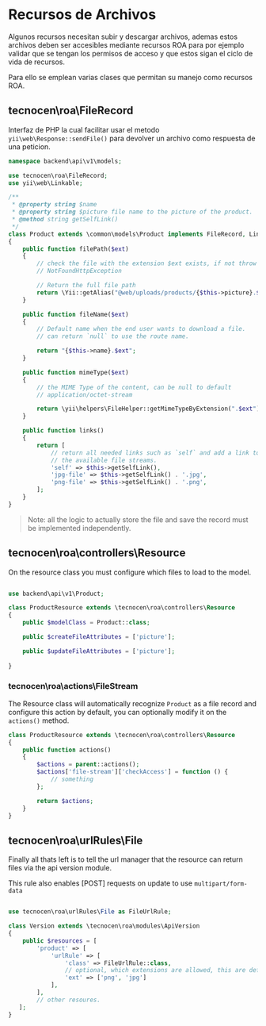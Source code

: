 Recursos de Archivos
====================

Algunos recursos necesitan subir y descargar archivos, ademas estos archivos
deben ser accesibles mediante recursos ROA para por ejemplo validar que se
tengan los permisos de acceso y que estos sigan el ciclo de vida de recursos.

Para ello se emplean varias clases que permitan su manejo como recursos ROA.

tecnocen\roa\FileRecord
-----------------------

Interfaz de PHP la cual facilitar usar el metodo `yii\web\Response::sendFile()`
para devolver un archivo como respuesta de una peticion.

```php
namespace backend\api\v1\models;

use tecnocen\roa\FileRecord;
use yii\web\Linkable;

/**
 * @property string $name
 * @property string $picture file name to the picture of the product.
 * @method string getSelfLink()
 */
class Product extends \common\models\Product implements FileRecord, Linkable
{
    public function filePath($ext)
    {
        // check the file with the extension $ext exists, if not throw
        // NotFoundHttpException

        // Return the full file path
        return \Yii::getAlias("@web/uploads/products/{$this->picture}.$ext");
    }

    public function fileName($ext)
    {
        // Default name when the end user wants to download a file.
        // can return `null` to use the route name.

        return "{$this->name}.$ext";
    }

    public function mimeType($ext)
    {
        // the MIME Type of the content, can be null to default
        // application/octet-stream

        return \yii\helpers\FileHelper::getMimeTypeByExtension(".$ext");
    }

    public function links()
    {
        return [
            // return all needed links such as `self` and add a link to download
            // the available file streams.
            'self' => $this->getSelfLink(),
            'jpg-file' => $this->getSelfLink() . '.jpg',
            'png-file' => $this->getSelfLink() . '.png',
        ];
    }
}
```

> Note: all the logic to actually store the file and save the record must be
  implemented independently.

tecnocen\roa\controllers\Resource
---------------------------------

On the resource class you must configure which files to load to the model.


```php

use backend\api\v1\Product;

class ProductResource extends \tecnocen\roa\controllers\Resource
{
    public $modelClass = Product::class;

    public $createFileAttributes = ['picture'];

    public $updateFileAttributes = ['picture'];
     
}
```

### tecnocen\roa\actions\FileStream

The Resource class will automatically recognize `Product` as a file record and
configure this action by default, you can optionally modify it on the `actions()`
method.

```php
class ProductResource extends \tecnocen\roa\controllers\Resource
{
    public function actions()
    {
        $actions = parent::actions();
        $actions['file-stream']['checkAccess'] = function () {
            // something
        };

        return $actions;
    }
}
```

tecnocen\roa\urlRules\File
--------------------------

Finally all thats left is to tell the url manager that the resource can return
files via the api version module.

This rule also enables [POST] requests on update to use `multipart/form-data`

```php

use tecnocen\roa\urlRules\File as FileUrlRule;

class Version extends \tecnocen\roa\modules\ApiVersion
{
    public $resources = [
        'product' => [
            'urlRule' => [
                'class' => FileUrlRule::class,
                // optional, which extensions are allowed, this are default
                'ext' => ['png', 'jpg']
            ],
        ],
        // other resoures.
   ];
}
```
